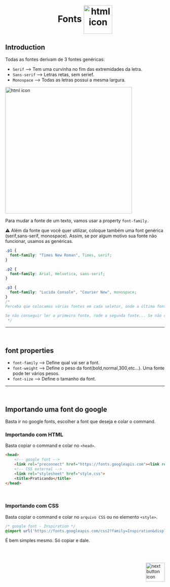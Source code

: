 <!-- title -->
<h1 align="center">
    <span>Fonts</span>
    <img src="https://cdn-icons-png.flaticon.com/512/8048/8048843.png" alt="html icon" width="90px" align="center" >
</h1>

## Introduction

Todas as fontes derivam de 3 fontes genéricas:

- `Serif` --> Tem uma curvinha no fim das extremidades da letra.
- `Sans-serif` --> Letras retas, sem serief.
- `Monospace` --> Todas as letras possui a mesma largura.

<img src="https://about.easil.com/wp-content/uploads/blog-graphic-02-800x284.png" alt="html icon" width="400px" align="center">

<br>

Para mudar a fonte de um texto, vamos usar a property `font-family.`

⚠️ Além da fonte que você quer utilizar, coloque também uma font genérica (serif,sans-serif, monospace). Assim, se por algum motivo sua fonte não funcionar, usamos as genéricas.

```css
.p1 {
  font-family: "Times New Roman", Times, serif;
}

.p2 {
  font-family: Arial, Helvetica, sans-serif;
}

.p3 {
  font-family: "Lucida Console", "Courier New", monospace;
}
/* 
Perceba que colocamos várias fontes em cada seletor, onde a última fonte é uma fonte genérica.

Se não conseguir ler a primeiro fonte, rode a segunda fonte... Se não conseguir ler, rode a fonte genérica.
 */
```

<hr>
<br>

## font properties

- `font-family` --> Define qual vai ser a font.
- `font-weight` --> Define o peso da font(bold,normal,300,etc...). Uma fonte pode ter vários pesos.
- `font-size` --> Define o tamanho da font.

<hr>
<br>

## Importando uma font do google
Basta ir no google fonts, escolher a font que deseja e colar o command.

### Importando com HTML
Basta copiar o command e colar no `<head>`.
```html
<head>
    <!-- google font -->
    <link rel="preconnect" href="https://fonts.googleapis.com"><link rel="preconnect" href="https://fonts.gstatic.com" crossorigin><link href="https://fonts.googleapis.com/css2?family=Ranga:wght@400;700&display=swap" rel="stylesheet">
    <!-- CSS external -->
    <link rel="stylesheet" href="style.css">
    <title>Praticando</title>
</head>
```

<br>

### Importando com CSS
Basta copiar o command e colar no `arquivo CSS` ou no elemento `<style>`.
```css
/* google font - Inspiration */
@import url('https://fonts.googleapis.com/css2?family=Inspiration&display=swap');

```
É bem simples mesmo. Só copiar e dale.

<br>
<br>

<!-- Next page button-->
[<img src="https://cdn-icons-png.flaticon.com/512/5553/5553581.png" alt="next button icon" width="60px" align="right">](../3.position/position.md)